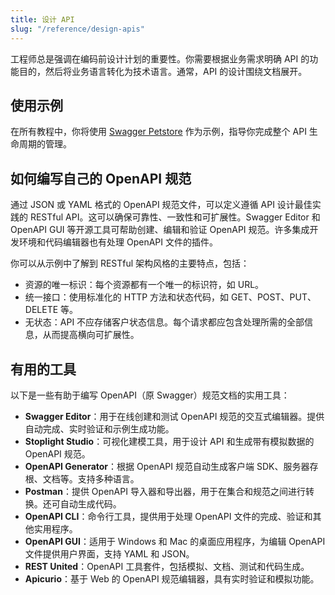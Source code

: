 ```yaml
---
title: 设计 API
slug: "/reference/design-apis"
---
```


工程师总是强调在编码前设计计划的重要性。你需要根据业务需求明确 API 的功能目的，然后将业务语言转化为技术语言。通常，API 的设计围绕文档展开。

## 使用示例

在所有教程中，你将使用 [Swagger Petstore](https://petstore3.swagger.io/api/v3/openapi.json) 作为示例，指导你完成整个 API 生命周期的管理。

## 如何编写自己的 OpenAPI 规范

通过 JSON 或 YAML 格式的 OpenAPI 规范文件，可以定义遵循 API 设计最佳实践的 RESTful API。这可以确保可靠性、一致性和可扩展性。Swagger Editor 和 OpenAPI GUI 等开源工具可帮助创建、编辑和验证 OpenAPI 规范。许多集成开发环境和代码编辑器也有处理 OpenAPI 文件的插件。

你可以从示例中了解到 RESTful 架构风格的主要特点，包括：

- 资源的唯一标识：每个资源都有一个唯一的标识符，如 URL。
- 统一接口：使用标准化的 HTTP 方法和状态代码，如 GET、POST、PUT、DELETE 等。
- 无状态：API 不应存储客户状态信息。每个请求都应包含处理所需的全部信息，从而提高横向可扩展性。

## 有用的工具

以下是一些有助于编写 OpenAPI（原 Swagger）规范文档的实用工具：

- **Swagger Editor**：用于在线创建和测试 OpenAPI 规范的交互式编辑器。提供自动完成、实时验证和示例生成功能。
- **Stoplight Studio**：可视化建模工具，用于设计 API 和生成带有模拟数据的 OpenAPI 规范。
- **OpenAPI Generator**：根据 OpenAPI 规范自动生成客户端 SDK、服务器存根、文档等。支持多种语言。
- **Postman**：提供 OpenAPI 导入器和导出器，用于在集合和规范之间进行转换。还可自动生成代码。
- **OpenAPI CLI**：命令行工具，提供用于处理 OpenAPI 文件的完成、验证和其他实用程序。
- **OpenAPI GUI**：适用于 Windows 和 Mac 的桌面应用程序，为编辑 OpenAPI 文件提供用户界面，支持 YAML 和 JSON。
- **REST United**：OpenAPI 工具套件，包括模拟、文档、测试和代码生成。
- **Apicurio**：基于 Web 的 OpenAPI 规范编辑器，具有实时验证和模拟功能。